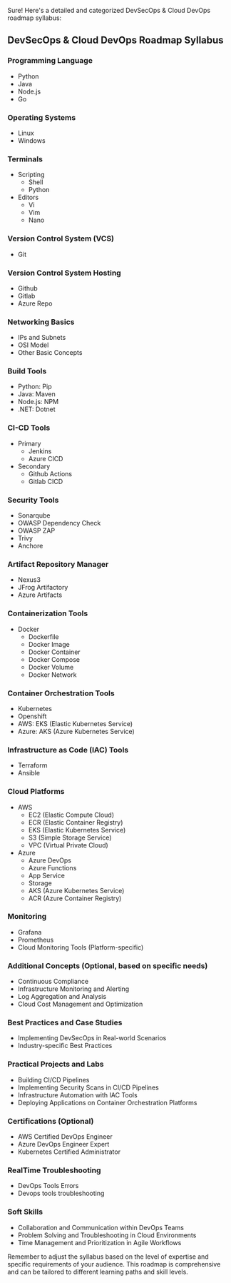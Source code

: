 Sure! Here's a detailed and categorized DevSecOps & Cloud DevOps roadmap syllabus:

## DevSecOps & Cloud DevOps Roadmap Syllabus

### Programming Language
- Python
- Java
- Node.js
- Go

### Operating Systems
- Linux
- Windows

### Terminals
- Scripting
  - Shell
  - Python
- Editors
  - Vi
  - Vim
  - Nano

### Version Control System (VCS)
- Git

### Version Control System Hosting
- Github
- Gitlab
- Azure Repo

### Networking Basics
- IPs and Subnets
- OSI Model
- Other Basic Concepts

### Build Tools
- Python: Pip
- Java: Maven
- Node.js: NPM
- .NET: Dotnet

### CI-CD Tools
- Primary
  - Jenkins
  - Azure CICD
- Secondary
  - Github Actions
  - Gitlab CICD

### Security Tools
- Sonarqube
- OWASP Dependency Check
- OWASP ZAP
- Trivy
- Anchore

### Artifact Repository Manager
- Nexus3
- JFrog Artifactory
- Azure Artifacts

### Containerization Tools
- Docker
  - Dockerfile
  - Docker Image
  - Docker Container
  - Docker Compose
  - Docker Volume
  - Docker Network

### Container Orchestration Tools
- Kubernetes
- Openshift
- AWS: EKS (Elastic Kubernetes Service)
- Azure: AKS (Azure Kubernetes Service)

### Infrastructure as Code (IAC) Tools
- Terraform
- Ansible

### Cloud Platforms
- AWS
  - EC2 (Elastic Compute Cloud)
  - ECR (Elastic Container Registry)
  - EKS (Elastic Kubernetes Service)
  - S3 (Simple Storage Service)
  - VPC (Virtual Private Cloud)
- Azure
  - Azure DevOps
  - Azure Functions
  - App Service
  - Storage
  - AKS (Azure Kubernetes Service)
  - ACR (Azure Container Registry)

### Monitoring
- Grafana
- Prometheus
- Cloud Monitoring Tools (Platform-specific)

### Additional Concepts (Optional, based on specific needs)
- Continuous Compliance
- Infrastructure Monitoring and Alerting
- Log Aggregation and Analysis
- Cloud Cost Management and Optimization

### Best Practices and Case Studies
- Implementing DevSecOps in Real-world Scenarios
- Industry-specific Best Practices

### Practical Projects and Labs
- Building CI/CD Pipelines
- Implementing Security Scans in CI/CD Pipelines
- Infrastructure Automation with IAC Tools
- Deploying Applications on Container Orchestration Platforms

### Certifications (Optional)
- AWS Certified DevOps Engineer 
- Azure DevOps Engineer Expert
- Kubernetes Certified Administrator

### RealTime Troubleshooting
- DevOps Tools Errors
- Devops tools troubleshooting

### Soft Skills
- Collaboration and Communication within DevOps Teams
- Problem Solving and Troubleshooting in Cloud Environments
- Time Management and Prioritization in Agile Workflows

Remember to adjust the syllabus based on the level of expertise and specific requirements of your audience. This roadmap is comprehensive and can be tailored to different learning paths and skill levels.

